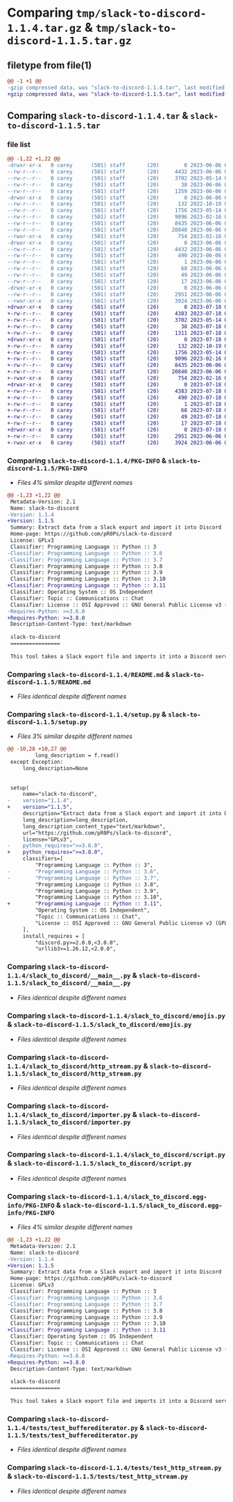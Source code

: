 # Comparing `tmp/slack-to-discord-1.1.4.tar.gz` & `tmp/slack-to-discord-1.1.5.tar.gz`

## filetype from file(1)

```diff
@@ -1 +1 @@
-gzip compressed data, was "slack-to-discord-1.1.4.tar", last modified: Tue Jun  6 05:01:26 2023, max compression
+gzip compressed data, was "slack-to-discord-1.1.5.tar", last modified: Tue Jul 18 01:54:49 2023, max compression
```

## Comparing `slack-to-discord-1.1.4.tar` & `slack-to-discord-1.1.5.tar`

### file list

```diff
@@ -1,22 +1,22 @@
-drwxr-xr-x   0 carey      (501) staff       (20)        0 2023-06-06 05:01:26.726762 slack-to-discord-1.1.4/
--rw-r--r--   0 carey      (501) staff       (20)     4432 2023-06-06 05:01:26.726332 slack-to-discord-1.1.4/PKG-INFO
--rw-r--r--   0 carey      (501) staff       (20)     3702 2023-05-14 04:31:17.000000 slack-to-discord-1.1.4/README.md
--rw-r--r--   0 carey      (501) staff       (20)       38 2023-06-06 05:01:26.726879 slack-to-discord-1.1.4/setup.cfg
--rw-r--r--   0 carey      (501) staff       (20)     1359 2023-06-06 04:51:11.000000 slack-to-discord-1.1.4/setup.py
-drwxr-xr-x   0 carey      (501) staff       (20)        0 2023-06-06 05:01:26.721921 slack-to-discord-1.1.4/slack_to_discord/
--rw-r--r--   0 carey      (501) staff       (20)      132 2022-10-19 02:44:12.000000 slack-to-discord-1.1.4/slack_to_discord/__init__.py
--rw-r--r--   0 carey      (501) staff       (20)     1756 2023-05-14 04:28:19.000000 slack-to-discord-1.1.4/slack_to_discord/__main__.py
--rw-r--r--   0 carey      (501) staff       (20)     9096 2023-02-16 03:38:45.000000 slack-to-discord-1.1.4/slack_to_discord/emojis.py
--rw-r--r--   0 carey      (501) staff       (20)     8435 2023-06-06 04:50:08.000000 slack-to-discord-1.1.4/slack_to_discord/http_stream.py
--rw-r--r--   0 carey      (501) staff       (20)    20840 2023-06-06 04:50:08.000000 slack-to-discord-1.1.4/slack_to_discord/importer.py
--rwxr-xr-x   0 carey      (501) staff       (20)      754 2023-02-16 03:02:54.000000 slack-to-discord-1.1.4/slack_to_discord/script.py
-drwxr-xr-x   0 carey      (501) staff       (20)        0 2023-06-06 05:01:26.724991 slack-to-discord-1.1.4/slack_to_discord.egg-info/
--rw-r--r--   0 carey      (501) staff       (20)     4432 2023-06-06 05:01:26.000000 slack-to-discord-1.1.4/slack_to_discord.egg-info/PKG-INFO
--rw-r--r--   0 carey      (501) staff       (20)      490 2023-06-06 05:01:26.000000 slack-to-discord-1.1.4/slack_to_discord.egg-info/SOURCES.txt
--rw-r--r--   0 carey      (501) staff       (20)        1 2023-06-06 05:01:26.000000 slack-to-discord-1.1.4/slack_to_discord.egg-info/dependency_links.txt
--rw-r--r--   0 carey      (501) staff       (20)       68 2023-06-06 05:01:26.000000 slack-to-discord-1.1.4/slack_to_discord.egg-info/entry_points.txt
--rw-r--r--   0 carey      (501) staff       (20)       49 2023-06-06 05:01:26.000000 slack-to-discord-1.1.4/slack_to_discord.egg-info/requires.txt
--rw-r--r--   0 carey      (501) staff       (20)       17 2023-06-06 05:01:26.000000 slack-to-discord-1.1.4/slack_to_discord.egg-info/top_level.txt
-drwxr-xr-x   0 carey      (501) staff       (20)        0 2023-06-06 05:01:26.725757 slack-to-discord-1.1.4/tests/
--rw-r--r--   0 carey      (501) staff       (20)     2951 2023-06-06 04:50:08.000000 slack-to-discord-1.1.4/tests/test_bufferediterator.py
--rwxr-xr-x   0 carey      (501) staff       (20)     3924 2023-06-06 04:50:08.000000 slack-to-discord-1.1.4/tests/test_http_stream.py
+drwxr-xr-x   0 carey      (501) staff       (20)        0 2023-07-18 01:54:49.166765 slack-to-discord-1.1.5/
+-rw-r--r--   0 carey      (501) staff       (20)     4383 2023-07-18 01:54:49.166130 slack-to-discord-1.1.5/PKG-INFO
+-rw-r--r--   0 carey      (501) staff       (20)     3702 2023-05-14 04:31:17.000000 slack-to-discord-1.1.5/README.md
+-rw-r--r--   0 carey      (501) staff       (20)       38 2023-07-18 01:54:49.166881 slack-to-discord-1.1.5/setup.cfg
+-rw-r--r--   0 carey      (501) staff       (20)     1311 2023-07-18 01:53:09.000000 slack-to-discord-1.1.5/setup.py
+drwxr-xr-x   0 carey      (501) staff       (20)        0 2023-07-18 01:54:49.159023 slack-to-discord-1.1.5/slack_to_discord/
+-rw-r--r--   0 carey      (501) staff       (20)      132 2022-10-19 02:44:12.000000 slack-to-discord-1.1.5/slack_to_discord/__init__.py
+-rw-r--r--   0 carey      (501) staff       (20)     1756 2023-05-14 04:28:19.000000 slack-to-discord-1.1.5/slack_to_discord/__main__.py
+-rw-r--r--   0 carey      (501) staff       (20)     9096 2023-02-16 03:38:45.000000 slack-to-discord-1.1.5/slack_to_discord/emojis.py
+-rw-r--r--   0 carey      (501) staff       (20)     8435 2023-06-06 04:50:08.000000 slack-to-discord-1.1.5/slack_to_discord/http_stream.py
+-rw-r--r--   0 carey      (501) staff       (20)    20840 2023-06-06 04:50:08.000000 slack-to-discord-1.1.5/slack_to_discord/importer.py
+-rwxr-xr-x   0 carey      (501) staff       (20)      754 2023-02-16 03:02:54.000000 slack-to-discord-1.1.5/slack_to_discord/script.py
+drwxr-xr-x   0 carey      (501) staff       (20)        0 2023-07-18 01:54:49.163837 slack-to-discord-1.1.5/slack_to_discord.egg-info/
+-rw-r--r--   0 carey      (501) staff       (20)     4383 2023-07-18 01:54:49.000000 slack-to-discord-1.1.5/slack_to_discord.egg-info/PKG-INFO
+-rw-r--r--   0 carey      (501) staff       (20)      490 2023-07-18 01:54:49.000000 slack-to-discord-1.1.5/slack_to_discord.egg-info/SOURCES.txt
+-rw-r--r--   0 carey      (501) staff       (20)        1 2023-07-18 01:54:49.000000 slack-to-discord-1.1.5/slack_to_discord.egg-info/dependency_links.txt
+-rw-r--r--   0 carey      (501) staff       (20)       68 2023-07-18 01:54:49.000000 slack-to-discord-1.1.5/slack_to_discord.egg-info/entry_points.txt
+-rw-r--r--   0 carey      (501) staff       (20)       49 2023-07-18 01:54:49.000000 slack-to-discord-1.1.5/slack_to_discord.egg-info/requires.txt
+-rw-r--r--   0 carey      (501) staff       (20)       17 2023-07-18 01:54:49.000000 slack-to-discord-1.1.5/slack_to_discord.egg-info/top_level.txt
+drwxr-xr-x   0 carey      (501) staff       (20)        0 2023-07-18 01:54:49.165330 slack-to-discord-1.1.5/tests/
+-rw-r--r--   0 carey      (501) staff       (20)     2951 2023-06-06 04:50:08.000000 slack-to-discord-1.1.5/tests/test_bufferediterator.py
+-rwxr-xr-x   0 carey      (501) staff       (20)     3924 2023-06-06 04:50:08.000000 slack-to-discord-1.1.5/tests/test_http_stream.py
```

### Comparing `slack-to-discord-1.1.4/PKG-INFO` & `slack-to-discord-1.1.5/PKG-INFO`

 * *Files 4% similar despite different names*

```diff
@@ -1,23 +1,22 @@
 Metadata-Version: 2.1
 Name: slack-to-discord
-Version: 1.1.4
+Version: 1.1.5
 Summary: Extract data from a Slack export and import it into Discord
 Home-page: https://github.com/pR0Ps/slack-to-discord
 License: GPLv3
 Classifier: Programming Language :: Python :: 3
-Classifier: Programming Language :: Python :: 3.6
-Classifier: Programming Language :: Python :: 3.7
 Classifier: Programming Language :: Python :: 3.8
 Classifier: Programming Language :: Python :: 3.9
 Classifier: Programming Language :: Python :: 3.10
+Classifier: Programming Language :: Python :: 3.11
 Classifier: Operating System :: OS Independent
 Classifier: Topic :: Communications :: Chat
 Classifier: License :: OSI Approved :: GNU General Public License v3 (GPLv3)
-Requires-Python: >=3.6.0
+Requires-Python: >=3.8.0
 Description-Content-Type: text/markdown
 
 slack-to-discord
 ================
 
 This tool takes a Slack export file and imports it into a Discord server
```

### Comparing `slack-to-discord-1.1.4/README.md` & `slack-to-discord-1.1.5/README.md`

 * *Files identical despite different names*

### Comparing `slack-to-discord-1.1.4/setup.py` & `slack-to-discord-1.1.5/setup.py`

 * *Files 3% similar despite different names*

```diff
@@ -10,28 +10,27 @@
         long_description = f.read()
 except Exception:
     long_description=None
 
 
 setup(
     name="slack-to-discord",
-    version="1.1.4",
+    version="1.1.5",
     description="Extract data from a Slack export and import it into Discord",
     long_description=long_description,
     long_description_content_type="text/markdown",
     url="https://github.com/pR0Ps/slack-to-discord",
     license="GPLv3",
-    python_requires=">=3.6.0",
+    python_requires=">=3.8.0",
     classifiers=[
         "Programming Language :: Python :: 3",
-        "Programming Language :: Python :: 3.6",
-        "Programming Language :: Python :: 3.7",
         "Programming Language :: Python :: 3.8",
         "Programming Language :: Python :: 3.9",
         "Programming Language :: Python :: 3.10",
+        "Programming Language :: Python :: 3.11",
         "Operating System :: OS Independent",
         "Topic :: Communications :: Chat",
         "License :: OSI Approved :: GNU General Public License v3 (GPLv3)"
     ],
     install_requires = [
         "discord.py>=2.0.0,<3.0.0",
         "urllib3>=1.26.12,<2.0.0",
```

### Comparing `slack-to-discord-1.1.4/slack_to_discord/__main__.py` & `slack-to-discord-1.1.5/slack_to_discord/__main__.py`

 * *Files identical despite different names*

### Comparing `slack-to-discord-1.1.4/slack_to_discord/emojis.py` & `slack-to-discord-1.1.5/slack_to_discord/emojis.py`

 * *Files identical despite different names*

### Comparing `slack-to-discord-1.1.4/slack_to_discord/http_stream.py` & `slack-to-discord-1.1.5/slack_to_discord/http_stream.py`

 * *Files identical despite different names*

### Comparing `slack-to-discord-1.1.4/slack_to_discord/importer.py` & `slack-to-discord-1.1.5/slack_to_discord/importer.py`

 * *Files identical despite different names*

### Comparing `slack-to-discord-1.1.4/slack_to_discord/script.py` & `slack-to-discord-1.1.5/slack_to_discord/script.py`

 * *Files identical despite different names*

### Comparing `slack-to-discord-1.1.4/slack_to_discord.egg-info/PKG-INFO` & `slack-to-discord-1.1.5/slack_to_discord.egg-info/PKG-INFO`

 * *Files 4% similar despite different names*

```diff
@@ -1,23 +1,22 @@
 Metadata-Version: 2.1
 Name: slack-to-discord
-Version: 1.1.4
+Version: 1.1.5
 Summary: Extract data from a Slack export and import it into Discord
 Home-page: https://github.com/pR0Ps/slack-to-discord
 License: GPLv3
 Classifier: Programming Language :: Python :: 3
-Classifier: Programming Language :: Python :: 3.6
-Classifier: Programming Language :: Python :: 3.7
 Classifier: Programming Language :: Python :: 3.8
 Classifier: Programming Language :: Python :: 3.9
 Classifier: Programming Language :: Python :: 3.10
+Classifier: Programming Language :: Python :: 3.11
 Classifier: Operating System :: OS Independent
 Classifier: Topic :: Communications :: Chat
 Classifier: License :: OSI Approved :: GNU General Public License v3 (GPLv3)
-Requires-Python: >=3.6.0
+Requires-Python: >=3.8.0
 Description-Content-Type: text/markdown
 
 slack-to-discord
 ================
 
 This tool takes a Slack export file and imports it into a Discord server
```

### Comparing `slack-to-discord-1.1.4/tests/test_bufferediterator.py` & `slack-to-discord-1.1.5/tests/test_bufferediterator.py`

 * *Files identical despite different names*

### Comparing `slack-to-discord-1.1.4/tests/test_http_stream.py` & `slack-to-discord-1.1.5/tests/test_http_stream.py`

 * *Files identical despite different names*


